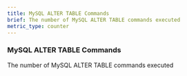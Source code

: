 ```yaml
---
title: MySQL ALTER TABLE Commands
brief: The number of MySQL ALTER TABLE commands executed
metric_type: counter
---
```

### MySQL ALTER TABLE Commands

The number of MySQL ALTER TABLE commands executed
